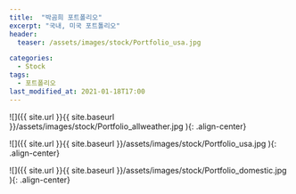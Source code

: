 ```yaml
---
title:  "박곰희 포트폴리오"
excerpt: "국내, 미국 포트톨리오"
header:
  teaser: /assets/images/stock/Portfolio_usa.jpg

categories:
  - Stock
tags:
  - 포트폴리오
last_modified_at: 2021-01-18T17:00
---
```


![]({{ site.url }}{{ site.baseurl }}/assets/images/stock/Portfolio_allweather.jpg   ){: .align-center} 

![]({{ site.url }}{{ site.baseurl }}/assets/images/stock/Portfolio_usa.jpg   ){: .align-center} 

![]({{ site.url }}{{ site.baseurl }}/assets/images/stock/Portfolio_domestic.jpg   ){: .align-center} 


